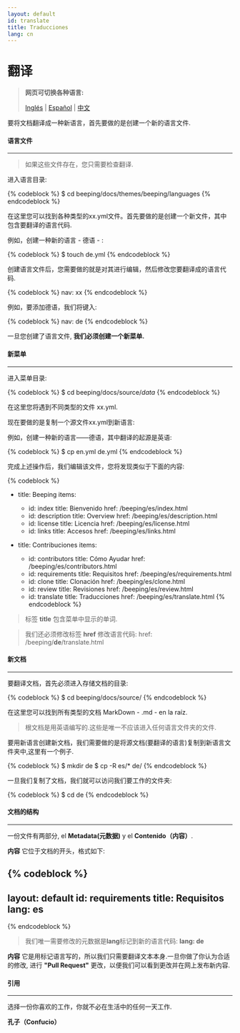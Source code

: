 ```yaml
---
layout: default
id: translate
title: Traducciones
lang: cn
---
```


# 翻译

> **网页可切换各种语言:**
> 
> [Inglés](/beeping/translate.html) | [Español](/beeping/es/translate.html) | [中文](/beeping/zh-CN/translate.html)

要将文档翻译成一种新语言，首先要做的是创建一个新的语言文件.

#### 语言文件

---

> 如果这些文件存在，您只需要检查翻译.

进入语言目录:

{% codeblock %}
$ cd beeping/docs/themes/beeping/languages
{% endcodeblock %}

在这里您可以找到各种类型的xx.yml文件。首先要做的是创建一个新文件，其中包含要翻译的语言代码.

例如，创建一种新的语言 - 德语 - :

{% codeblock %}
$ touch de.yml
{% endcodeblock %}

创建语言文件后，您需要做的就是对其进行编辑，然后修改您要翻译成的语言代码.

{% codeblock %}
nav: xx
{% endcodeblock %}

例如，要添加德语，我们将键入:

{% codeblock %}
nav: de
{% endcodeblock %}

一旦您创建了语言文件, **我们必须创建一个新菜单.**

#### 新菜单

---

进入菜单目录:

{% codeblock %}
$ cd beeping/docs/source/_data_
{% endcodeblock %}

在这里您将遇到不同类型的文件 xx.yml.

现在要做的是复制一个源文件xx.yml到新语言:

例如，创建一种新的语言——德语，其中翻译的起源是英语:

{% codeblock %}
$ cp en.yml de.yml
{% endcodeblock %}

完成上述操作后，我们编辑该文件，您将发现类似于下面的内容:

{% codeblock %}
- title: Beeping
  items:
  - id: index
    title: Bienvenido
    href: /beeping/es/index.html
  - id: description
    title: Overview
    href: /beeping/es/description.html
  - id: license
    title: Licencia
    href: /beeping/es/license.html  
  - id: links
    title: Accesos
    href: /beeping/es/links.html
  
- title: Contribuciones
  items:
    - id: contributors
      title: Cómo Ayudar
      href: /beeping/es/contributors.html
    - id: requirements
      title: Requisitos
      href: /beeping/es/requirements.html
    - id: clone
      title: Clonación
      href: /beeping/es/clone.html
    - id: review
      title: Revisiones
      href: /beeping/es/review.html
    - id: translate
      title: Traducciones
      href: /beeping/es/translate.html
{% endcodeblock %}

> 标签 **title** 包含菜单中显示的单词. 
 
> 我们还必须修改标签 **href** 修改语言代码: href: /beeping/**de**/translate.html

#### 新文档

---

要翻译文档，首先必须进入存储文档的目录:

{% codeblock %}
$ cd beeping/docs/source/
{% endcodeblock %}

在这里您可以找到所有类型的文档 MarkDown - .md - en la raíz. 

> 根文档是用英语编写的.这些是唯一不应该进入任何语言文件夹的文件.

要用新语言创建新文档，我们需要做的是将源文档(要翻译的语言)复制到新语言文件夹中,这里有一个例子.

{% codeblock %}
$ mkdir de
$ cp -R es/* de/
{% endcodeblock %}

一旦我们复制了文档，我们就可以访问我们要工作的文件夹:

{% codeblock %}
$ cd de
{% endcodeblock %}

#### 文档的结构

---

一份文件有两部分, el **Metadata(元数据)** y el **Contenido（内容）**.

**内容** 它位于文档的开头，格式如下:

{% codeblock %}
---
layout: default
id: requirements
title: Requisitos
lang: es
---
{% endcodeblock %}

> 我们唯一需要修改的元数据是**lang**标记到新的语言代码: **lang: de**

**内容** 它是用标记语言写的，所以我们只需要翻译文本本身.一旦你做了你认为合适的修改, 进行 **"Pull Request"** 更改，以便我们可以看到更改并在网上发布新内容.

#### 引用
---

选择一份你喜欢的工作，你就不必在生活中的任何一天工作.

**孔子（Confucio）**
